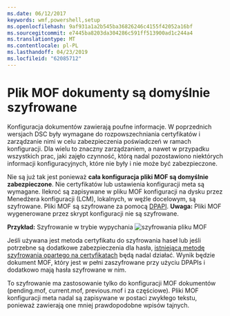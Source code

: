 ```yaml
---
ms.date: 06/12/2017
keywords: wmf,powershell,setup
ms.openlocfilehash: 9af931a1a2b545ba36826246c4155f42052a16bf
ms.sourcegitcommit: e7445ba8203da304286c591ff513900ad1c244a4
ms.translationtype: MT
ms.contentlocale: pl-PL
ms.lasthandoff: 04/23/2019
ms.locfileid: "62085712"
---
```

# <a name="mof-documents-are-encrypted-by-default"></a>Plik MOF dokumenty są domyślnie szyfrowane

Konfiguracja dokumentów zawierają poufne informacje. W poprzednich wersjach DSC były wymagane do rozpowszechniania certyfikatów i zarządzanie nimi w celu zabezpieczenia poświadczeń w ramach konfiguracji. Dla wielu to znaczny zarządzaniem, a nawet w przypadku wszystkich prac, jaki zajęło czynność, którą nadal pozostawiono niektórych informacji konfiguracyjnych, które nie były i nie może być zabezpieczone.

Nie są już tak jest ponieważ **cała konfiguracja pliki MOF są domyślnie zabezpieczone**. Nie certyfikatów lub ustawienia konfiguracji meta są wymagane. Ilekroć są zapisywane w pliku MOF konfiguracji na dysku przez Menedżera konfiguracji (LCM), lokalnych, w węźle docelowym, są szyfrowane. Pliki MOF są szyfrowane za pomocą [DPAPI](https://msdn.microsoft.com/library/ms995355.aspx). **Uwaga:** Pliki MOF wygenerowane przez skrypt konfiguracji nie są szyfrowane.

**Przykład:** Szyfrowanie w trybie wypychania ![szyfrowania pliku MOF](../images/MOF_Encryption.jpg)

Jeśli używana jest metoda certyfikatu do szyfrowania haseł lub jeśli potrzebne są dodatkowe zabezpieczenia dla hasła, [istniejącą metodę szyfrowania opartego na certyfikatach](https://msdn.microsoft.com/powershell/dsc/securemof) będą nadal działać. Wynik będzie dokument MOF, który jest w pełni zaszyfrowane przy użyciu DPAPIs i dodatkowo mają hasła szyfrowane w nim.

To szyfrowanie ma zastosowanie tylko do konfiguracji MOF dokumentów (pending.mof, current.mof, previous.mof i za częściowe). Pliki MOF konfiguracji meta nadal są zapisywane w postaci zwykłego tekstu, ponieważ zawierają one mniej prawdopodobne wpisów tajnych.
